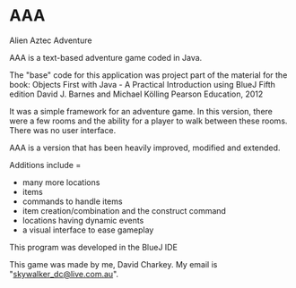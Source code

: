# AAA
Alien Aztec Adventure

AAA is a text-based adventure game coded in Java.

The "base" code for this application was project part of the material for the book:
   Objects First with Java - A Practical Introduction using BlueJ
   Fifth edition
   David J. Barnes and Michael Kölling
   Pearson Education, 2012

It was a simple framework for an adventure game. In this version, there were a few rooms and the ability for a player to walk between these rooms. There was no user interface.

AAA is a version that has been heavily improved, modified and extended.

Additions include = 
- many more locations 
- items
- commands to handle items
- item creation/combination and the construct command 
- locations having dynamic events 
- a visual interface to ease gameplay 

This program was developed in the BlueJ IDE

This game was made by me, David Charkey.
My email is "skywalker_dc@live.com.au".
